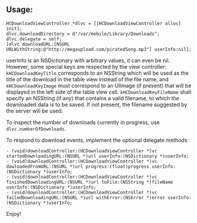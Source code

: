 ## Usage:

    HCDownloadViewController *dlvc = [[HCDownloadViewController alloc] init];
    dlvc.downloadDirectory = @"/var/mobile/Library/Downloads";
    dlvc.delegate = self;
    [dlvc downloadURL:[NSURL URLWithString:@"http://megaupload.com/piratedSong.mp3"] userInfo:nil];

userInfo is an NSDictionary with arbitrary values, it can even be nil. However, some special keys are respected by the view controller:
`kHCDownloadKeyTitle` corresponds to an NSString which will be used as the title of the download in the table view
instead of the file name, and `kHCDownloadKeyImage` must correspond to an UIImage (if present) that will be displayed in the
left side of the table view cell. `kHCDownloadKeyFileName` shall specify an NSString (if any) that contains a valid filename,
to which the downloaded data is to be saved. If not present, the filename suggested by the server will be used.

To inspect the number of downloads currently in progress, use `dlvc.numberOfDownloads`.

To respond to download events, implement the optional delegate methods:

    - (void)downloadController:(HCDownloadViewController *)vc startedDownloadingURL:(NSURL *)url userInfo:(NSDictionary *)userInfo;
    - (void)downloadController:(HCDownloadViewController *)vc dowloadedFromURL:(NSURL *)url progress:(float)progress userInfo:(NSDictionary *)userInfo;
    - (void)downloadController:(HCDownloadViewController *)vc finishedDownloadingURL:(NSURL *)url toFile:(NSString *)fileName userInfo:(NSDictionary *)userInfo;
    - (void)downloadController:(HCDownloadViewController *)vc failedDownloadingURL:(NSURL *)url withError:(NSError *)error userInfo:(NSDictionary *)userInfo;

Enjoy!
